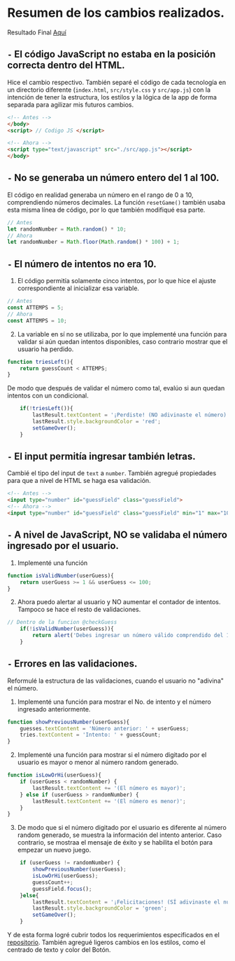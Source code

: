 # Resumen de los cambios realizados.
Resultado Final [Aquí](https://lestherxm.github.io/test-mrwebsite/)
## `-` El código JavaScript no estaba en la posición correcta dentro del HTML. 
Hice el cambio respectivo. También separé el código de cada tecnología en un directorio diferente (`index.html`, `src/style.css` y `src/app.js`) con la intención de tener la estructura, los estilos y la lógica de la app de forma separada para agilizar mis futuros cambios. 
```html
<!-- Antes -->
</body>
<script> // Codigo JS </script>
```
```html
<!-- Ahora -->
<script type="text/javascript" src="./src/app.js"></script>
</body>
```

## `-` No se generaba un número entero del 1 al 100.
El código en realidad generaba un número en el rango de 0 a 10, comprendiendo números decimales. La función `resetGame()` también usaba esta misma línea de código, por lo que también modifiqué esa parte.
```javascript
// Antes
let randomNumber = Math.random() * 10;
// Ahora
let randomNumber = Math.floor(Math.random() * 100) + 1;
```

## `-` El número de intentos no era 10.
1. El código permitía solamente cinco intentos, por lo que hice el ajuste correspondiente al inicializar esa variable.
```javascript
// Antes
const ATTEMPS = 5;
// Ahora
const ATTEMPS = 10;
```
2. La variable en sí no se utilizaba, por lo que implementé una función para validar si aún quedan intentos disponibles, caso contrario mostrar que el usuario ha perdido.
```javascript
function triesLeft(){
    return guessCount < ATTEMPS;
}
```
De modo que después de validar el número como tal, evalúo si aun quedan intentos con un condicional.
```javascript
    if(!triesLeft()){
        lastResult.textContent = '¡Perdiste! (NO adivinaste el número)';
        lastResult.style.backgroundColor = 'red';
        setGameOver();
    }
```

## `-` El input permitía ingresar también letras.
Cambié el tipo del input de `text` a `number`. También agregué propiedades para que a nivel de HTML se haga esa validación.
```html
<!-- Antes -->
<input type="number" id="guessField" class="guessField">
<!-- Ahora -->
<input type="number" id="guessField" class="guessField" min="1" max="100">
```

## `-` A nivel de JavaScript, NO se validaba el número ingresado por el usuario.
1. Implementé una función
```javascript
function isValidNumber(userGuess){
    return userGuess >= 1 && userGuess <= 100;
}
```
2. Ahora puedo alertar al usuario y NO aumentar el contador de intentos. Tampoco se hace el resto de validaciones.
```javascript
// Dentro de la funcion @checkGuess
    if(!isValidNumber(userGuess)){
        return alert('Debes ingresar un número válido comprendido del 1 al 100');
    }
```

## `-` Errores en las validaciones.
Reformulé la estructura de las validaciones, cuando el usuario no "adivina" el número.

1. Implementé una función para mostrar el No. de intento y el número ingresado anteriormente.
```javascript
function showPreviousNumber(userGuess){
    guesses.textContent = 'Número anterior: ' + userGuess;
    tries.textContent = 'Intento: ' + guessCount;
}
```

2. Implementé una función para mostrar si el número digitado por el usuario es mayor o menor al número random generado.
```javascript
function isLowOrHi(userGuess){
    if (userGuess < randomNumber) {
        lastResult.textContent += '(El número es mayor)';
    } else if (userGuess > randomNumber) {
        lastResult.textContent += '(El número es menor)';
    }
}
```

3. De modo que si el número digitado por el usuario es diferente al número random generado, se muestra la información del intento anterior. Caso contrario, se mostraa el mensaje de éxito y se habilita el botón para empezar un nuevo juego.
```javascript
    if (userGuess != randomNumber) {
        showPreviousNumber(userGuess);
        isLowOrHi(userGuess);
        guessCount++;
        guessField.focus();
    }else{
        lastResult.textContent = '¡Felicitaciones! (SÍ adivinaste el número)';
        lastResult.style.backgroundColor = 'green';
        setGameOver();
    }
```

Y de esta forma logré cubrir todos los requerimientos especificados en el [repositorio]('https://github.com/soytuwillo69/test-mrwebsite'). También agregué ligeros cambios en los estilos, como el centrado de texto y color del Botón.

